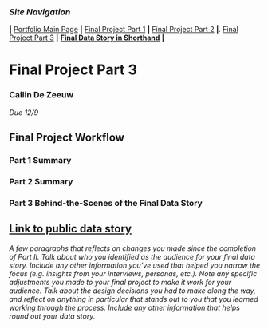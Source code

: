 ### *Site Navigation*
**|**  [Portfolio Main Page](/README.md)  **|**  [Final Project Part 1](/final_part1.md)  **|**  [Final Project Part 2](/final_part2.md)  **|**. [Final Project Part 3](/final_part3.md)  **|**  **[Final Data Story in Shorthand]()**  **|**

# Final Project Part 3
### Cailin De Zeeuw
*Due 12/9*

## Final Project Workflow

### Part 1 Summary

### Part 2 Summary

### Part 3 Behind-the-Scenes of the Final Data Story
## [Link to public data story]()
*A few paragraphs that reflects on changes you made since the completion of Part II.  Talk about who you identified as the audience for your final data story.  Include any other information you've used that helped you narrow the focus (e.g. insights from your interviews, personas, etc.).  Note any specific adjustments you made to your final project to make it work for your audience.  Talk about the design decisions you had to make along the way, and reflect on anything in particular that stands out to you that you learned working through the process.  Include any other information that helps round out your data story.* 
